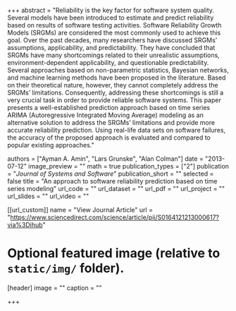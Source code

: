 +++
abstract = "Reliability is the key factor for software system quality. Several models have been introduced to estimate and predict reliability based on results of software testing activities. Software Reliability Growth Models (SRGMs) are considered the most commonly used to achieve this goal. Over the past decades, many researchers have discussed SRGMs’ assumptions, applicability, and predictability. They have concluded that SRGMs have many shortcomings related to their unrealistic assumptions, environment-dependent applicability, and questionable predictability. Several approaches based on non-parametric statistics, Bayesian networks, and machine learning methods have been proposed in the literature. Based on their theoretical nature, however, they cannot completely address the SRGMs’ limitations. Consequently, addressing these shortcomings is still a very crucial task in order to provide reliable software systems. This paper presents a well-established prediction approach based on time series ARIMA (Autoregressive Integrated Moving Average) modeling as an alternative solution to address the SRGMs’ limitations and provide more accurate reliability prediction. Using real-life data sets on software failures, the accuracy of the proposed approach is evaluated and compared to popular existing approaches."

authors = ["Ayman A. Amin", "Lars Grunske", "Alan Colman"]
date = "2013-07-12"
image_preview = ""
math = true
publication_types = ["2"]
publication = "*Journal of Systems and Software*"
publication_short = ""
selected = false
title = "An approach to software reliability prediction based on time series modeling"
url_code = ""
url_dataset = ""
url_pdf = ""
url_project = ""
url_slides = ""
url_video = ""

[[url_custom]]
name = "View Journal Article"
url = "https://www.sciencedirect.com/science/article/pii/S0164121213000617?via%3Dihub"

# Optional featured image (relative to `static/img/` folder).
[header]
image = ""
caption = ""

+++
